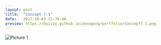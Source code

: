 ```yaml
---
layout: post
title:  "Concept 7.1"
date:   2017-10-03 15:39:40
preview: https://byizzy.github.io/annagong/portfolio/Concept7.1.png
---
```


![Picture 1](https://byizzy.github.io/annagong/portfolio/Concept7.1.png)
